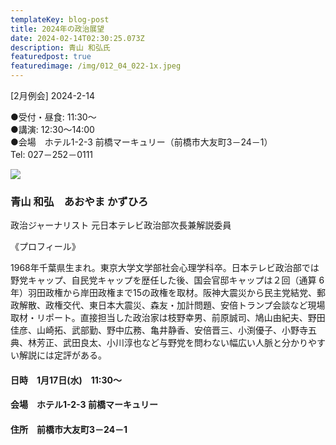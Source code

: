 ```yaml
---
templateKey: blog-post
title: 2024年の政治展望
date: 2024-02-14T02:30:25.073Z
description: 青山 和弘氏
featuredpost: true
featuredimage: /img/012_04_022-1x.jpeg
---
```

\[2月例会] 2024-2-14<br />


●受付・昼食: 11:30〜<br />
●講演: 12:30〜14:00<br />
●会場　ホテル1-2-3 前橋マーキュリー（前橋市大友町3－24－1）<br />
Tel: 027－252－0111<br />

![](/img/012_04_022-1x.jpeg)

### 青山 和弘　あおやま かずひろ

政治ジャーナリスト
元日本テレビ政治部次長兼解説委員

《プロフィール》

1968年千葉県生まれ。東京大学文学部社会心理学科卒。日本テレビ政治部では野党キャップ、自民党キャップを歴任した後、国会官邸キャップは２回（通算 6 年）羽田政権から岸田政権まで15の政権を取材。阪神大震災から民主党結党、郵政解散、政権交代、東日本大震災、森友・加計問題、安倍トランプ会談など現場取材・リポート。直接担当した政治家は枝野幸男、前原誠司、鳩山由紀夫、野田佳彦、山崎拓、武部勤、野中広務、亀井静香、安倍晋三、小渕優子、小野寺五典、林芳正、武田良太、小川淳也など与野党を問わない幅広い人脈と分かりやすい解説には定評がある。

#### 日時　1月17日(水)　11:30〜

#### 会場　ホテル1-2-3 前橋マーキュリー

#### 住所　前橋市大友町3－24－1